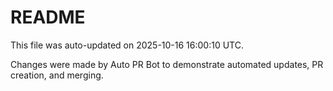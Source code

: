# README

This file was auto-updated on 2025-10-16 16:00:10 UTC.

Changes were made by Auto PR Bot to demonstrate automated updates, PR creation, and merging.
